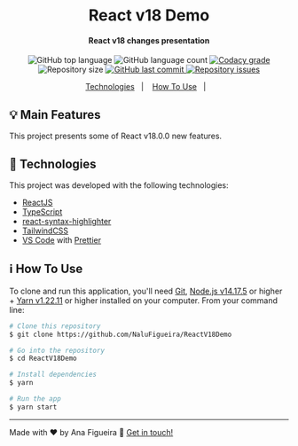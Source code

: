 <h1 align="center">
   React v18 Demo
</h1>

<h4 align="center">
  React v18 changes presentation
</h4>
<p align="center">
  <img alt="GitHub top language" src="https://img.shields.io/github/languages/top/NaluFigueira/ReactV18Demo.svg">

  <img alt="GitHub language count" src="https://img.shields.io/github/languages/count/NaluFigueira/ReactV18Demo.svg">

  <a href="https://www.codacy.com/app/NaluFigueira/ReactV18Demo?utm_source=github.com&amp;utm_medium=referral&amp;utm_content=NaluFigueira/ReactV18Demo&amp;utm_campaign=Badge_Grade">
    <img alt="Codacy grade" src="https://img.shields.io/codacy/grade/1b577a07dda843aba09f4bc55d1af8fc.svg">
  </a>

  <img alt="Repository size" src="https://img.shields.io/github/repo-size/NaluFigueira/ReactV18Demo.svg">
  <a href="https://github.com/NaluFigueira/ReactV18Demo/commits/master">
    <img alt="GitHub last commit" src="https://img.shields.io/github/last-commit/NaluFigueira/ReactV18Demo.svg">
  </a>

  <a href="https://github.com/NaluFigueira/ReactV18Demo/issues">
    <img alt="Repository issues" src="https://img.shields.io/github/issues/NaluFigueira/ReactV18Demo.svg">
  </a>
</p>

<p align="center">
  <a href="#rocket-technologies">Technologies</a>&nbsp;&nbsp;&nbsp;|&nbsp;&nbsp;&nbsp;
  <a href="#information_source-how-to-use">How To Use</a>&nbsp;&nbsp;&nbsp;|&nbsp;&nbsp;&nbsp;
</p>

## :bulb: Main Features

This project presents some of React v18.0.0 new features.

## :rocket: Technologies

This project was developed with the following technologies:

- [ReactJS](https://reactjs.org/)
- [TypeScript](https://www.typescriptlang.org/)
- [react-syntax-highlighter](https://github.com/react-syntax-highlighter/react-syntax-highlighter)
- [TailwindCSS](https://tailwindcss.com/)
- [VS Code][vc] with [Prettier][prettier]

## :information_source: How To Use

To clone and run this application, you'll need [Git](https://git-scm.com), [Node.js v14.17.5][nodejs] or higher + [Yarn v1.22.11][yarn] or higher installed on your computer. From your command line:

```bash
# Clone this repository
$ git clone https://github.com/NaluFigueira/ReactV18Demo

# Go into the repository
$ cd ReactV18Demo

# Install dependencies
$ yarn

# Run the app
$ yarn start
```

---

Made with ♥ by Ana Figueira :wave: [Get in touch!](https://www.linkedin.com/in/ana-lu%C3%ADsa-chaves-figueira-38792218a/)

[yarn]: https://yarnpkg.com/
[nodejs]: https://nodejs.org/
[vc]: https://code.visualstudio.com/
[prettier]: https://marketplace.visualstudio.com/items?itemName=SimonSiefke.prettier-vscode
